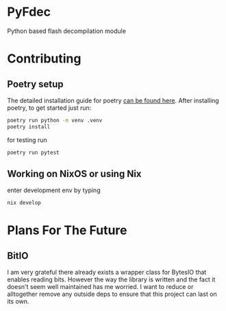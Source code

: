 # PyFdec

Python based flash decompilation module

# Contributing

## Poetry setup
The detailed installation guide for poetry [can be found here](https://python-poetry.org/docs/#installing-with-pipx).
After installing poetry, to get started just run: 
```bash
poetry run python -m venv .venv
poetry install
```
for testing run 
```python
poetry run pytest
```

## Working on NixOS or using Nix
enter development env by typing 
```bash
nix develop
```

# Plans For The Future

## BitIO

I am very grateful there already exists a wrapper class for BytesIO that enables reading bits. However the way the library is written and the fact it doesn't seem well maintained has me worried. I want to reduce or alltogether remove any outside deps to ensure that this project can last on its own.
